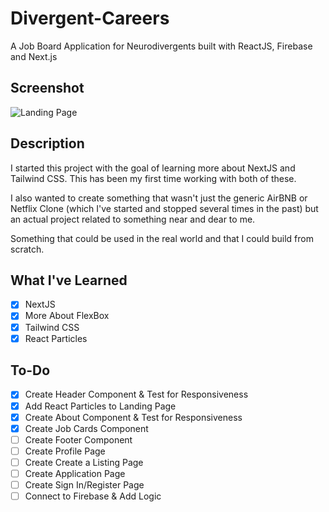 # Divergent-Careers

A Job Board Application for Neurodivergents built with ReactJS, Firebase and Next.js

## Screenshot

![Landing Page](https://i.imgur.com/ziHlz28.png)

## Description

I started this project with the goal of learning more about NextJS and Tailwind CSS. This has been my first time working with both of these.

I also wanted to create something that wasn't just the generic AirBNB or Netflix Clone (which I've started and stopped several times in the past) but an actual project related to something near and dear to me.

Something that could be used in the real world and that I could build from scratch.

## What I've Learned

- [x] NextJS
- [x] More About FlexBox
- [x] Tailwind CSS
- [x] React Particles

## To-Do

- [x] Create Header Component & Test for Responsiveness
- [x] Add React Particles to Landing Page
- [x] Create About Component & Test for Responsiveness
- [x] Create Job Cards Component
- [ ] Create Footer Component
- [ ] Create Profile Page
- [ ] Create Create a Listing Page
- [ ] Create Application Page
- [ ] Create Sign In/Register Page
- [ ] Connect to Firebase & Add Logic
